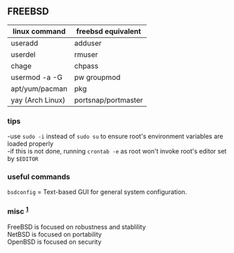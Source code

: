 
## FREEBSD

| linux command    | freebsd equivalent  |
|------------------|---------------------|
| useradd          | adduser             |
| userdel          | rmuser              |
| chage            | chpass              |
| usermod -a -G    | pw groupmod         |
| apt/yum/pacman   | pkg                 |
| yay (Arch Linux) | portsnap/portmaster |

### tips

-use `sudo -i` instead of `sudo su` to ensure root's environment variables are loaded properly  
  -if this is not done, running `crontab -e` as root won't invoke root's editor set by `$EDITOR`

### useful commands

`bsdconfig` = Text-based GUI for general system configuration.

### misc <sup>[1]</sup> 

FreeBSD is focused on robustness and stablility  
NetBSD is focused on portability  
OpenBSD is focused on security

[1]: https://jameshoward.us/archive/the-bsd-family-tree/  

